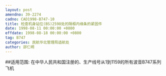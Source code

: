```yaml
---
layout: post
amendno: 39-2274
cadno: CAD1998-B747-10
title: 检查机身站位(BS)2598处的隔框内缘条的紧固件
date: 1998-08-11 00:00:00 +0800
effdate: 1998-08-18 00:00:00 +0800
tag: B747
categories: 民航华北管理局适航处
author: 邵仁明
---
```


##适用范围:
在中华人民共和国注册的、生产线号从1到1159的所有波音B747系列飞机

